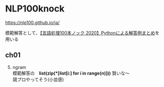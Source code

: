 # NLP100knock
https://nlp100.github.io/ja/

模範解答として、[【言語処理100本ノック 2020】Pythonによる解答例まとめ](https://qiita.com/yamaru/items/0cac24710626333bd693#%E3%81%AF%E3%81%98%E3%82%81%E3%81%AB)を用いる

## ch01
05. ngram<br>
模範解答の　**list(zip(*[list[i:] for i in range(n)]))** 賢いな〜<br>
競プロやってそう(小並感)
